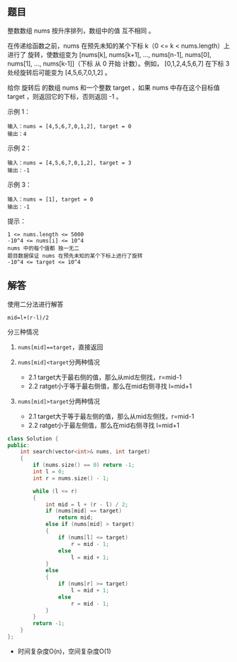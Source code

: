 ## 题目

整数数组 nums 按升序排列，数组中的值 互不相同 。

在传递给函数之前，nums 在预先未知的某个下标 k（0 <= k < nums.length）上进行了 旋转，使数组变为 [nums[k], nums[k+1], ..., nums[n-1], nums[0], nums[1], ..., nums[k-1]]（下标 从 0 开始 计数）。例如， [0,1,2,4,5,6,7] 在下标 3 处经旋转后可能变为 [4,5,6,7,0,1,2] 。

给你 旋转后 的数组 nums 和一个整数 target ，如果 nums 中存在这个目标值 target ，则返回它的下标，否则返回 -1 。

 

示例 1：

```
输入：nums = [4,5,6,7,0,1,2], target = 0
输出：4
```


示例 2：

```
输入：nums = [4,5,6,7,0,1,2], target = 3
输出：-1
```


示例 3：

```
输入：nums = [1], target = 0
输出：-1
```


提示：

```
1 <= nums.length <= 5000
-10^4 <= nums[i] <= 10^4
nums 中的每个值都 独一无二
题目数据保证 nums 在预先未知的某个下标上进行了旋转
-10^4 <= target <= 10^4
```





## 解答

使用二分法进行解答

`mid=l+(r-l)/2`

分三种情况

1. `nums[mid]==target`，直接返回

2. `nums[mid]<target`分两种情况
   - 2.1 target大于最右侧的值，那么从mid左侧找，r=mid-1
   - 2.2 ratget小于等于最右侧值，那么在mid右侧寻找 l=mid+1
3. `nums[mid]>target`分两种情况
   - 2.1 target大于等于最左侧的值，那么从mid左侧找，r=mid-1
   - 2.2 ratget小于最左侧值，那么在mid右侧寻找 l=mid+1

```c++
class Solution {
public:
	int search(vector<int>& nums, int target)
	{
		if (nums.size() == 0) return -1;
		int l = 0;
		int r = nums.size() - 1;

		while (l <= r)
		{
			int mid = l + (r - l) / 2;
			if (nums[mid] == target)
				return mid;
			else if (nums[mid] > target)
			{
				if (nums[l] <= target)
					r = mid - 1;
				else
					l = mid + 1;
			}
			else
			{
				if (nums[r] >= target)
					l = mid + 1;
				else
					r = mid - 1;
			}
		}
		return -1;
	}
};
```

- 时间复杂度O(n)，空间复杂度O(1)

































